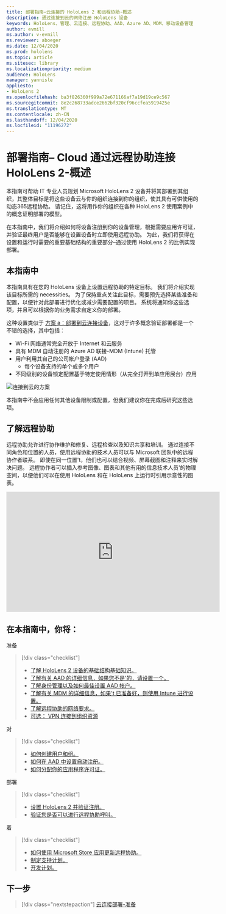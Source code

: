 ```yaml
---
title: 部署指南–云连接的 HoloLens 2 和远程协助-概述
description: 通过连接到云的网络注册 HoloLens 设备
keywords: HoloLens、管理、云连接、远程协助、AAD、Azure AD、MDM、移动设备管理
author: evmill
ms.author: v-evmill
ms.reviewer: aboeger
ms.date: 12/04/2020
ms.prod: hololens
ms.topic: article
ms.sitesec: library
ms.localizationpriority: medium
audience: HoloLens
manager: yannisle
appliesto:
- HoloLens 2
ms.openlocfilehash: ba3f826360f999a72e671166af7a19d19ce9c567
ms.sourcegitcommit: 8e2c268733adce2662bf320cf96ccfea5919425e
ms.translationtype: MT
ms.contentlocale: zh-CN
ms.lasthandoff: 12/04/2020
ms.locfileid: "11196272"
---
```

# 部署指南– Cloud 通过远程协助连接 HoloLens 2-概述

本指南可帮助 IT 专业人员规划 Microsoft HoloLens 2 设备并将其部署到其组织，其整体目标是将这些设备云与你的组织连接到你的组织，使其具有可供使用的动态365远程协助。 请记住，这将用作你的组织在各种 HoloLens 2 使用案例中的概念证明部署的模型。

在本指南中，我们将介绍如何将设备注册到你的设备管理，根据需要应用许可证，并验证最终用户是否能够在设置设备时立即使用远程协助。 为此，我们将获得在设置和运行时需要的重要基础结构的重要部分–通过使用 HoloLens 2 的比例实现部署。

## 本指南中

本指南具有在您的 HoloLens 设备上设置远程协助的特定目标。 我们将介绍实现该目标所需的 necessities。 为了保持重点关注此目标，需要预先选择某些准备和配置，以便针对此部署进行优化或减少需要配置的项目。 系统将通知你这些选项，并且可以根据你的业务需求自定义你的部署。

这种设置类似于 [方案 a：部署到云连接设备](https://docs.microsoft.com/hololens/common-scenarios#scenario-a)，这对于许多概念验证部署都是一个不错的选择，其中包括：

- Wi-Fi 网络通常完全开放于 Internet 和云服务
- 具有 MDM 自动注册的 Azure AD 联接-MDM (Intune) 托管
- 用户利用其自己的公司帐户登录 (AAD) 
  - 每个设备支持的单个或多个用户
- 不同级别的设备锁定配置基于特定使用情形（从完全打开到单应用展台）应用

![连接到云的方案](./images/cloud-connected-deployment-chart.png)

本指南中不会应用任何其他设备限制或配置，但我们建议你在完成后研究这些选项。

## 了解远程协助

远程协助允许进行协作维护和修复、远程检查以及知识共享和培训。 通过连接不同角色和位置的人员，使用远程协助的技术人员可以与 Microsoft 团队中的远程协作者联系。 即使在同一位置&#39;t，他们也可以结合视频、屏幕截图和注释来实时解决问题。 远程协作者可以插入参考图像、图表和其他有用的信息技术人员&#39;的物理空间，以便他们可以在使用 HoloLens 和在 HoloLens 上运行时引用示意性的图表。

<iframe width="560" height="315" src="https://www.youtube.com/embed/d3YT8j0yYl0" frameborder="0" allow="accelerometer; autoplay; clipboard-write; encrypted-media; gyroscope; picture-in-picture" allowfullscreen></iframe>

## 在本指南中，你将：

准备

> [!div class="checklist"]
> - [了解 HoloLens 2 设备的基础结构基础知识。](hololens2-cloud-connected-prepare.md#infrastructure-essentials)
> - [了解有关 AAD 的详细信息，如果您不是&#39;的，请设置一个。](hololens2-cloud-connected-prepare.md#azure-active-directory)
> - [了解身份管理以及如何最佳设置 AAD 帐户。](hololens2-cloud-connected-prepare.md#identity-management)
> - [了解有关 MDM 的详细信息，如果&#39;t 已准备好，则使用 Intune 进行设置。](hololens2-cloud-connected-prepare.md#mobile-device-management)
> - [了解远程协助的网络要求。](hololens2-cloud-connected-prepare.md#network)
> - [可选： VPN 连接到组织资源](/hololens2-cloud-connected-prepare.md#optional-connect-your-hololens-to-vpn)

对

> [!div class="checklist"]
> - [如何创建用户和组。](hololens2-cloud-connected-configure.md#azure-users-and-groups)
> - [如何在 AAD 中设置自动注册。](hololens2-cloud-connected-configure.md#auto-enrollment-on-hololens-2)
> - [如何分配你的应用程序许可证。](hololens2-cloud-connected-configure.md#application-licenses)

部署

> [!div class="checklist"]
> - [设置 HoloLens 2 并验证注册。](hololens2-cloud-connected-deploy.md#enrollment-validation)
> - [验证您是否可以进行远程协助呼叫。](hololens2-cloud-connected-deploy.md#remote-assist-call-validation)

着

> [!div class="checklist"]
> - [如何使用 Microsoft Store 应用更新远程协助。](hololens2-cloud-connected-maintain.md#updates)
> - [制定支持计划。](hololens2-cloud-connected-maintain.md#support-plan)
> - [开发计划。](hololens2-cloud-connected-maintain.md#development-plan)

## 下一步

> [!div class="nextstepaction"]
> [云连接部署-准备](hololens2-cloud-connected-prepare.md)

